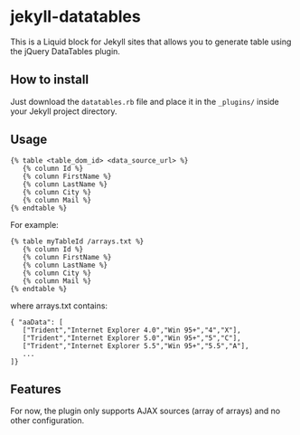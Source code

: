 # jekyll-datatables

This is a Liquid block for Jekyll sites that allows you to generate table using the jQuery DataTables plugin.

## How to install

Just download the `datatables.rb` file and place it in the `_plugins/` inside your Jekyll project directory.

## Usage

    {% table <table_dom_id> <data_source_url> %}
       {% column Id %}
       {% column FirstName %}
       {% column LastName %}
       {% column City %}
       {% column Mail %}
    {% endtable %}

For example:

    {% table myTableId /arrays.txt %}
       {% column Id %}
       {% column FirstName %}
       {% column LastName %}
       {% column City %}
       {% column Mail %}
    {% endtable %}

where arrays.txt contains:

    { "aaData": [
	   ["Trident","Internet Explorer 4.0","Win 95+","4","X"],
	   ["Trident","Internet Explorer 5.0","Win 95+","5","C"],
	   ["Trident","Internet Explorer 5.5","Win 95+","5.5","A"],
	   ...
	]}
    
## Features

For now, the plugin only supports AJAX sources (array of arrays) and no other configuration.